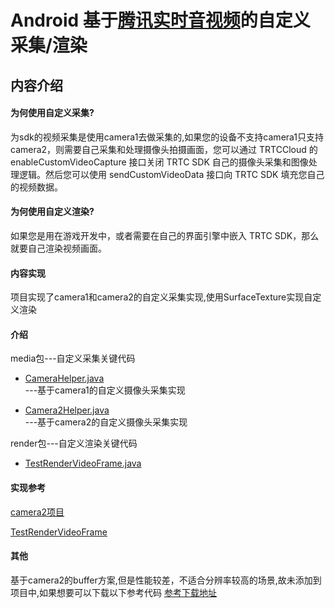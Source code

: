 # Android 基于[腾讯实时音视频](https://cloud.tencent.com/document/product/647)的自定义采集/渲染
## 内容介绍
#### 为何使用自定义采集?
为sdk的视频采集是使用camera1去做采集的,如果您的设备不支持camera1只支持camera2，则需要自己采集和处理摄像头拍摄画面，您可以通过 TRTCCloud 的 enableCustomVideoCapture 接口关闭 TRTC SDK 自己的摄像头采集和图像处理逻辑。然后您可以使用 sendCustomVideoData 接口向 TRTC SDK 填充您自己的视频数据。

#### 为何使用自定义渲染?
如果您是用在游戏开发中，或者需要在自己的界面引擎中嵌入 TRTC SDK，那么就要自己渲染视频画面。

#### 内容实现
项目实现了camera1和camera2的自定义采集实现,使用SurfaceTexture实现自定义渲染


#### 介绍

 media包---自定义采集关键代码

 - [CameraHelper.java](https://github.com/sumn20/TencentSDKCustomDemo/blob/master/app/src/main/java/com/project/tencentsdkcustomdemo/media/camera/CameraHelper.java)  
    ---基于camera1的自定义摄像头采集实现

 - [Camera2Helper.java](https://github.com/sumn20/TencentSDKCustomDemo/blob/master/app/src/main/java/com/project/tencentsdkcustomdemo/media/camera/Camera2Helper.java)  
    ---基于camera2的自定义摄像头采集实现

 render包---自定义渲染关键代码  

 - [TestRenderVideoFrame.java](https://github.com/sumn20/TencentSDKCustomDemo/blob/master/app/src/main/java/com/project/tencentsdkcustomdemo/render/TestRenderVideoFrame.java)


#### 实现参考

[camera2项目](https://github.com/googlearchive/android-Camera2Basic)

[TestRenderVideoFrame](https://github.com/tencentyun/TRTCSDK/blob/master/Android/TRTCSimpleDemo/customcapture/src/main/java/com/tencent/custom/customcapture/TestRenderVideoFrame.java)

#### 其他

基于camera2的buffer方案,但是性能较差，不适合分辨率较高的场景,故未添加到项目中,如果想要可以下载以下参考代码
[参考下载地址](http://image-duxin.test.upcdn.net/CustomVideoDemo(%E4%BB%85%E4%BE%9B%E5%8F%82%E8%80%83).zip)
